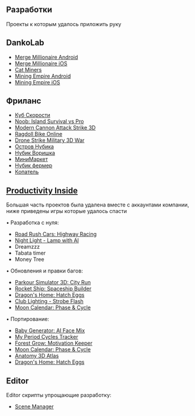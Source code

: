## Разработки

Проекты к которым удалось приложить руку

## DankoLab
 - [Merge Millionaire Android](https://play.google.com/store/apps/details?id=com.merge.millionaire.tycoon.money.rich.billionaire.magnate.business.mansion)
 - [Merge Millionaire iOS](https://apps.apple.com/us/app/merge-millionaire-rich-craft/id6502765609)
 - [Cat Miners](https://play.google.com/store/apps/details?id=com.cat.miners.empire.gold.gems.digger.tycoon&hl=en) 
 - [Mining Empire Android](https://play.google.com/store/apps/details?id=com.mnr.miner) 
 - [Mining Empire iOS](https://apps.apple.com/na/app/mining-empire-idle-tycoon/id6443466892) 


## Фриланс  
 - [Куб Скорости](https://yandex.ru/games/app/261646#app-id=261646&catalog-session-uid=catalog-847e53d5-36f6-5acc-9e4c-0a916cd1a07a-1699941497830-07bd&rtx-reqid=12809727291719828101&pos=%7B%22listType%22%3A%22played%22%2C%22tabCategory%22%3A%22common%22%7D&redir-data=%7B%22block%22%3A%22played%22%2C%22block_index%22%3A0%2C%22card%22%3A%22your_games%22%2C%22col%22%3A1%2C%22first_screen%22%3A1%2C%22page%22%3A%22main%22%2C%22rn%22%3A959991245%2C%22row%22%3A0%2C%22rtx_reqid%22%3A%2212809727291719828101%22%2C%22wrapper%22%3A%22played_games%22%2C%22http_ref%22%3A%22https%253A%252F%252Fyandex.ru%252Fgames%252F%22%7D)
 - [Noob: Island Survival vs Pro](https://play.google.com/store/apps/details?id=com.tox.BoxCraft)
 - [Modern Cannon Attack Strike 3D](https://play.google.com/store/apps/details?id=com.AniviaGames.Artillery)
 - [Ragdoll Bike Online](https://play.google.com/store/apps/details?id=com.AniviaGames.RagdollBike)
 - [Drone Strike Military 3D War](https://play.google.com/store/apps/details?id=com.Drone.DroneSimulatorMobile&hl=en)
 - [Остров Нубика](https://yandex.ru/games/app/229423?ypr=https%3A%2F%2Fapp-224443.games.s3.yandex.net%2F224443%2F809n5yy14q2gy4s2u6t5ffc95uhioffh%2Findex.html%3Flang%3Dru)
 - [Нубик Воришка](https://yandex.ru/games/app/223239#app-id=223239&catalog-session-uid=catalog-b3807363-1724-59d3-a618-8090c8a1c9ed-1686812299617-0e8f&rtx-reqid=15455109858816195969&pos=%7B%22listType%22%3A%22suggested%22%2C%22tabCategory%22%3A%22developer%22%7D)
 - [МиниМаркет](https://yandex.ru/games/app/229223?draft=true&lang=ru)
 - [Нубик фермер](https://yandex.ru/games/app/224443?draft=true&lang=ru)
 - [Копатель](https://yandex.ru/games/app/224324)


## [Productivity Inside](https://productivityinside.com/)

Большая часть проектов была удалена вместе с аккаунтами компании, ниже приведены  игры которые удалось спасти

• Разработка с нуля:
 - [Road Rush Cars: Highway Racing](https://apps.apple.com/app/id1612212123)
 - [Night Light - Lamp with AI](https://apps.apple.com/us/app/night-light-lamp-with-ai/id1035596553?platform=iphone)
 - Dreamzzz
 - Tabata timer
 - Money Tree

 • Обновления и правки багов:
 - [Parkour Simulator 3D: City Run](https://apps.apple.com/us/app/parkour-simulator-3d-city-run/id1066162767)
 - [Rocket Ship: Spaceship Builder](https://apps.apple.com/us/app/rocket-ship-spaceship-builder/id1624406379)
 - [Dragon's Home: Hatch Eggs](https://www.microsoft.com/ru-ru/p/dragons-home-virtual-pet-simulator/9PF60191Q82P?rtc=1&activetab=pivot:overviewtab)
 - [Club Lighting - Strobe Flash](https://apps.apple.com/us/app/club-lighting-strobe-flash/id952148777)
 - [Moon Calendar: Phase & Cycle](https://apps.apple.com/us/app/moon-calendar-phase-cycle/id1597691052)

 • Портирование:
 - [Baby Generator: AI Face Mix](https://apps.apple.com/us/app/baby-generator-ai-face-mix/id1617020027)
 - [My Period Cycles Tracker](https://apps.apple.com/us/app/my-period-cycles-tracker/id1672970596)
 - [Forest Grow: Motivation Keeper](https://apps.apple.com/us/app/forest-grow-motivation-keeper/id1097508352)
 - [Moon Calendar: Phase & Cycle](https://apps.apple.com/us/app/moon-calendar-phase-cycle/id1597691052)
 - [Anatomy 3D Atlas](https://apps.microsoft.com/store/detail/anatomy-3d-atlas/9MVGZCMBPSB1?hl=en-us&gl=us)
 - [Dragon's Home: Hatch Eggs](https://www.microsoft.com/ru-ru/p/dragons-home-virtual-pet-simulator/9PF60191Q82P?rtc=1&activetab=pivot:overviewtab)

## Editor

Editor скрипты упрощающие разработку:

- [Scene Manager](https://github.com/TrendDead/SceneManager/releases/tag/v1.0.1)
